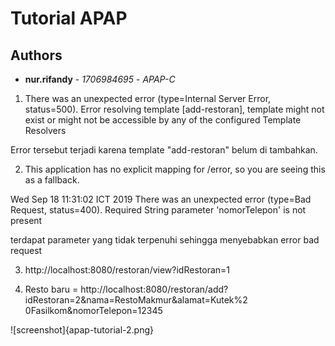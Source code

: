 # Tutorial APAP

## Authors

* **nur.rifandy** - *1706984695* - *APAP-C*

1. There was an unexpected error (type=Internal Server Error, status=500).
Error resolving template [add-restoran], template might not exist or might not be accessible by any of the configured Template Resolvers

Error tersebut terjadi karena template "add-restoran" belum di tambahkan.

2. This application has no explicit mapping for /error, so you are seeing this as a fallback.

Wed Sep 18 11:31:02 ICT 2019
There was an unexpected error (type=Bad Request, status=400).
Required String parameter 'nomorTelepon' is not present

terdapat parameter yang tidak terpenuhi sehingga menyebabkan error bad request 

3. http://localhost:8080/restoran/view?idRestoran=1

4. Resto baru = http://localhost:8080/restoran/add?idRestoran=2&nama=RestoMakmur&alamat=Kutek%2
0Fasilkom&nomorTelepon=12345

![screenshot]{apap-tutorial-2.png}